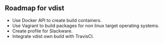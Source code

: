 ## Roadmap for vdist
- Use Docker API to create build containers.
- Use Vagrant to build packages for non linux target operating systems.
- Create profile for Slackware.
- Integrate vdist own build with TravisCI.